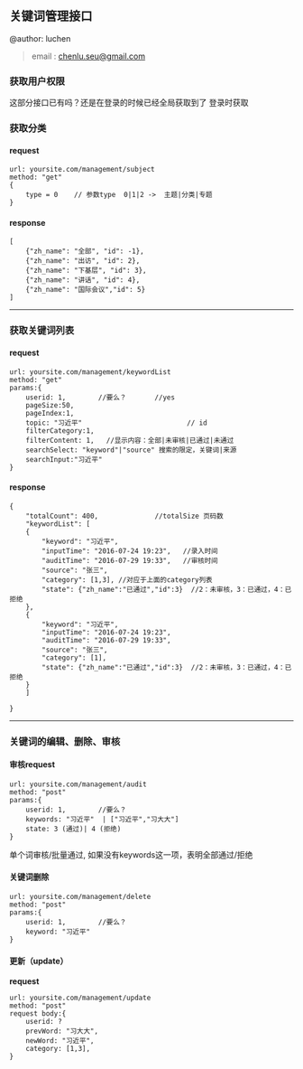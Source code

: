 ## 关键词管理接口
>
@author: luchen

>email : chenlu.seu@gmail.com


### 获取用户权限

这部分接口已有吗？还是在登录的时候已经全局获取到了
登录时获取

### 获取分类

#### request

```
url: yoursite.com/management/subject
method: "get"
{
    type = 0    // 参数type  0|1|2 ->  主题|分类|专题
}
```

#### response

```
[
    {"zh_name": "全部", "id": -1},          
    {"zh_name": "出访", "id": 2},
    {"zh_name": "下基层", "id": 3},
    {"zh_name": "讲话", "id": 4},
    {"zh_name": "国际会议","id": 5}
]
```

---


### 获取关键词列表
#### request
```
url: yoursite.com/management/keywordList
method: "get"
params:{
    userid: 1,        //要么？       //yes
    pageSize:50,
    pageIndex:1,
    topic: "习近平"                          // id
    filterCategory:1,
    filterContent: 1,   //显示内容：全部|未审核|已通过|未通过
    searchSelect: "keyword"|"source" 搜索的限定，关键词|来源
    searchInput:"习近平"        
}
```

#### response

```
{
    "totalCount": 400,              //totalSize 页码数
    "keywordList": [
    {
        "keyword": "习近平",
        "inputTime": "2016-07-24 19:23",   //录入时间
        "auditTime": "2016-07-29 19:33",   //审核时间
        "source": "张三",    
        "category": [1,3], //对应于上面的category列表             
        "state": {"zh_name":"已通过","id":3}  //2：未审核，3：已通过，4：已拒绝
    },
    {
        "keyword": "习近平",
        "inputTime": "2016-07-24 19:23",
        "auditTime": "2016-07-29 19:33",
        "source": "张三",
        "category": [1],
        "state": {"zh_name":"已通过","id":3}  //2：未审核，3：已通过，4：已拒绝
    }
    ]

}

```


---

### 关键词的编辑、删除、审核

#### 审核request
```
url: yoursite.com/management/audit
method: "post"
params:{
    userid: 1,        //要么？
    keywords: "习近平"  | ["习近平","习大大"]
    state: 3 (通过)| 4 (拒绝)
}
```

单个词审核/批量通过,
如果没有keywords这一项，表明全部通过/拒绝

#### 关键词删除
```
url: yoursite.com/management/delete
method: "post"
params:{
    userid: 1,        //要么？
    keyword: "习近平"
}
```


#### 更新（update）
**request**

```
url: yoursite.com/management/update
method: "post"
request body:{
    userid: ?
    prevWord: "习大大",
    newWord: "习近平",
    category: [1,3],
}
```

